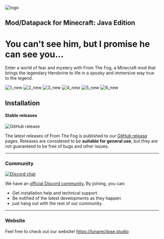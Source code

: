 ![logo](https://user-images.githubusercontent.com/106862027/194214856-bdd29bb7-8e81-44c0-ba6f-3fba6a902a38.png)
## Mod/Datapack for Minecraft: Java Edition

# You can't see him, but I promise he can see you...

Enter a world of fear and mystery with From The Fog, a Minecraft mod that brings the legendary Herobrine to life in a spooky and immersive way true to the legend.

![1_new](https://user-images.githubusercontent.com/26262092/200358526-35bb203a-2f79-4944-a958-9c9369222562.png)
![2_new](https://user-images.githubusercontent.com/26262092/200358537-bcac5863-c8a0-44ce-9bcc-e323fe10e969.png)
![3_new](https://user-images.githubusercontent.com/26262092/200358553-6781d017-794d-4a5a-be53-d4068598b9ce.png)
![4_new](https://user-images.githubusercontent.com/26262092/200358561-e73234c8-632f-4c2b-9056-b850cdcf7438.png)
![5_new](https://lunareclipse.studio/assets/img/from-the-fog/img/5_new.png)
![6_new](https://user-images.githubusercontent.com/26262092/200358582-4e74c2f9-85c4-495b-b6b9-9ce012e4639a.png)


## Installation

#### Stable releases

![GitHub release](https://img.shields.io/github/v/release/LunarEclipseStudios/From-The-Fog)

The latest releases of From The Fog is published to our [GitHub release](https://github.com/LunarEclipseStudios/From-The-Fog/releases) pages. 
Releases are considered to be **suitable for general use**, but they are not guaranteed to be free of bugs and other issues.

---

### Community
[![Discord chat](https://img.shields.io/badge/chat%20on-discord-7289DA?logo=discord&logoColor=white)](https://discord.gg/RmMtqxJJgH)

We have an [official Discord community.](https://discord.gg/RmMtqxJJgH) By joining, you can:
- Get installation help and technical support
- Be notified of the latest developments as they happen
- just hang out with the rest of our community.

---

### Website
Feel free to check out our website!
https://lunareclipse.studio

